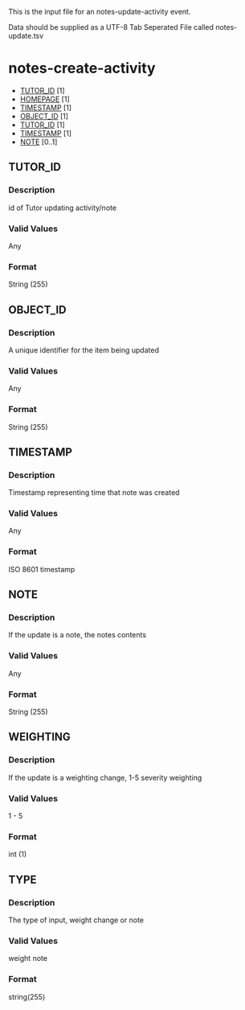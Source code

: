 This is the input file for an notes-update-activity event.

Data should be supplied as a UTF-8 Tab Seperated File called notes-update.tsv

# notes-create-activity

* [TUTOR_ID](#TUTOR_ID) [1]
* [HOMEPAGE](#homepage) [1]
* [TIMESTAMP](#timestamp) [1]
* [OBJECT_ID](#item_id) [1]
* [TUTOR_ID](#tutor_id) [1]
* [TIMESTAMP](#timestamp) [1]
* [NOTE](#note) [0..1]

## TUTOR_ID
### Description

id of Tutor updating activity/note


### Valid Values
Any

### Format
String (255)

## OBJECT_ID 
### Description

A unique identifier for the item being updated

### Valid Values
Any

### Format
String (255)


## TIMESTAMP
### Description
Timestamp representing time that note was created


### Valid Values
Any

### Format
ISO 8601 timestamp

## NOTE
### Description

If the update is a note, the notes contents


### Valid Values
Any

### Format
String (255)

## WEIGHTING
### Description

If the update is a weighting change, 1-5 severity weighting

### Valid Values

1 - 5

### Format
int (1)

## TYPE
### Description

The type of input, weight change or note

### Valid Values

weight
note

### Format
string(255)
